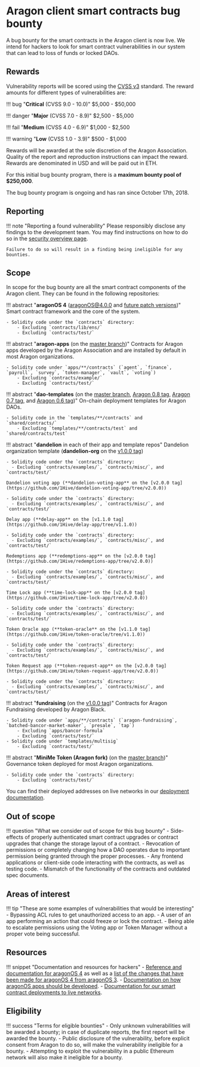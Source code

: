 # Aragon client smart contracts bug bounty

A bug bounty for the smart contracts in the Aragon client is now live. We intend for hackers to look for smart contract vulnerabilities in our system that can lead to loss of funds or locked DAOs.

## Rewards

Vulnerability reports will be scored using the  [CVSS v3](https://www.first.org/cvss/) standard. The reward amounts for different types of vulnerabilities are:

!!! bug "**Critical** (CVSS 9.0 - 10.0)"
    $5,000 - $50,000

!!! danger "**Major** (CVSS 7.0 - 8.9)"
    $2,500 - $5,000

!!! fail "**Medium** (CVSS 4.0 - 6.9)"
    $1,000 - $2,500

!!! warning "**Low** (CVSS 1.0 - 3.9)"
    $500 - $1,000

Rewards will be awarded at the sole discretion of the Aragon Association. Quality of the report and reproduction instructions can impact the reward. Rewards are denominated in USD and will be paid out in ETH.

For this initial bug bounty program, there is a **maximum bounty pool of $250,000**.

The bug bounty program is ongoing and has ran since October 17th, 2018.

## Reporting

!!! note "Reporting a found vulnerability"
    Please responsibly disclose any findings to the development team. You may find instructions on how to do so in the [security overview page](../).

    Failure to do so will result in a finding being ineligible for any bounties.

## Scope

In scope for the bug bounty are all the smart contract components of the Aragon client. They can be found in the following repositories:

!!! abstract "**aragonOS 4** ([aragonOS@4.0.0](https://github.com/aragon/aragonOS/tree/v4.0.0) and [future patch versions](https://github.com/aragon/aragonOS/releases))"
    Smart contract framework and the core of the system.

    - Solidity code under the `contracts` directory:
        - Excluding `contracts/lib/ens/`
        - Excluding `contracts/test/`

!!! abstract "**aragon-apps** (on the [master branch](https://github.com/aragon/aragon-apps/tree/master))"
    Contracts for Aragon apps developed by the Aragon Association and are installed by default in most Aragon organizations.

    - Solidity code under `apps/**/contracts` (`agent`, `finance`, `payroll`, `survey`, `token-manager`, `vault`, `voting`)
        - Excluding `contracts/example/`
        - Excluding `contracts/test/`

!!! abstract "**dao-templates** (on the [master branch](https://github.com/aragon/dao-templates/tree/master), [Aragon 0.8 tag](https://github.com/aragon/dao-templates/tree/aragon-v0.8), [Aragon 0.7 tag](https://github.com/aragon/dao-templates/tree/aragon-v0.7), and [Aragon 0.6 tag](https://github.com/aragon/dao-templates/tree/aragon-v0.6))"
    On-chain deployment templates for Aragon DAOs.

    - Solidity code in the `templates/**/contracts` and `shared/contracts/`
        - Excluding `templates/**/contracts/test` and `shared/contracts/test`

!!! abstract "**dandelion** in each of their app and template repos"
    Dandelion organization template (**dandelion-org** on the [v1.0.0 tag](https://github.com/1Hive/dandelion-org/tree/v1.0.0))

    - Solidity code under the `contracts` directory:
      - Excluding `contracts/examples/`, `contracts/misc/`, and `contracts/test/`

    Dandelion voting app (**dandelion-voting-app** on the [v2.0.0 tag](https://github.com/1Hive/dandelion-voting-app/tree/v2.0.0))

    - Solidity code under the `contracts` directory:
      - Excluding `contracts/examples/`, `contracts/misc/`, and `contracts/test/`

    Delay app (**delay-app** on the [v1.1.0 tag](https://github.com/1Hive/delay-app/tree/v1.1.0))

    - Solidity code under the `contracts` directory:
      - Excluding `contracts/examples/`, `contracts/misc/`, and `contracts/test/`

    Redemptions app (**redemptions-app** on the [v2.0.0 tag](https://github.com/1Hive/redemptions-app/tree/v2.0.0))

    - Solidity code under the `contracts` directory:
      - Excluding `contracts/examples/`, `contracts/misc/`, and `contracts/test/`

    Time Lock app (**time-lock-app** on the [v2.0.0 tag](https://github.com/1Hive/time-lock-app/tree/v2.0.0))

    - Solidity code under the `contracts` directory:
      - Excluding `contracts/examples/`, `contracts/misc/`, and `contracts/test/`

    Token Oracle app (**token-oracle** on the [v1.1.0 tag](https://github.com/1Hive/token-oracle/tree/v1.1.0))

    - Solidity code under the `contracts` directory:
      - Excluding `contracts/examples/`, `contracts/misc/`, and `contracts/test/`

    Token Request app (**token-request-app** on the [v2.0.0 tag](https://github.com/1Hive/token-request-app/tree/v2.0.0))

    - Solidity code under the `contracts` directory:
      - Excluding `contracts/examples/`, `contracts/misc/`, and `contracts/test/`

!!! abstract "**fundraising** (on the [v1.0.0 tag](https://github.com/AragonBlack/fundraising/tree/v1.0.0))"
    Contracts for Aragon Fundraising developed by Aragon Black.

    - Solidity code under `apps/**/contracts` (`aragon-fundraising`, `batched-bancor-market-maker`, `presale`, `tap`)
        - Excluding `apps/bancor-formula`
        - Excluding `contracts/test/`
    - Solidity code under `templates/multisig`
        - Excluding `contracts/test/`

!!! abstract "**MiniMe Token (Aragon fork)** (on the [master branch](https://github.com/aragon/minime/tree/master))"
    Governance token deployed for most Aragon organizations.

    - Solidity code under the `contracts` directory:
        - Excluding `contracts/test/`

You can find their deployed addresses on live networks in our [deployment documentation](https://github.com/aragon/deployments).

## Out of scope

!!! question "What we consider out of scope for this bug bounty"
    - Side-effects of properly authenticated smart contract upgrades or contract upgrades that change the storage layout of a contract.
    - Revocation of permissions or completely changing how a DAO operates due to important permission being granted through the proper processes.
    - Any frontend applications or client-side code interacting with the contracts, as well as testing code.
    - Mismatch of the functionality of the contracts and outdated spec documents.

## Areas of interest

!!! tip "These are some examples of vulnerabilities that would be interesting"
    - Bypassing ACL rules to get unauthorized access to an app.
    - A user of an app performing an action that could freeze or lock the contract.
    - Being able to escalate permissions using the Voting app or Token Manager without a proper vote being successful.

## Resources

!!! snippet "Documentation and resources for hackers"
    - [Reference and documentation for aragonOS 4](https://hack.aragon.org/docs/aragonos-ref.html) as well as a [list of the changes that have been made for aragonOS 4 from aragonOS 3](https://github.com/aragon/aragonOS/wiki/aragonOS-4:-Updates-to-aragonOS-and-aragon-apps).
    - [Documentation on how aragonOS apps should be developed](https://hack.aragon.org/docs/aragonos-building.html).
    - [Documentation for our smart contract deployments to live networks](https://github.com/aragon/deployments).


## Eligibility

!!! success "Terms for eligible bounties"
    - Only unknown vulnerabilities will be awarded a bounty; in case of duplicate reports, the first report will be awarded the bounty.
    - Public disclosure of the vulnerability, before explicit consent from Aragon to do so, will make the vulnerability ineligible for a bounty.
    - Attempting to exploit the vulnerability in a public Ethereum network will also make it ineligible for a bounty.
